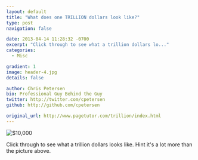 ```yaml
---
layout: default
title: "What does one TRILLION dollars look like?"
type: post
navigation: false

date: 2013-04-14 11:28:32 -0700
excerpt: "Click through to see what a trillion dollars lo..."
categories:
  - Misc

gradient: 1
image: header-4.jpg
details: false

author: Chris Petersen
bio: Professional Guy Behind the Guy
twitter: http://twitter.com/cpetersen
github: http://github.com/cpetersen

original_url: http://www.pagetutor.com/trillion/index.html
---
```



  ![$10,000](/attachments/638482a95e885b41eb09f16481802b17/image.png) 

 Click through to see what a trillion dollars looks like. Hint it's a lot more than the picture above.

